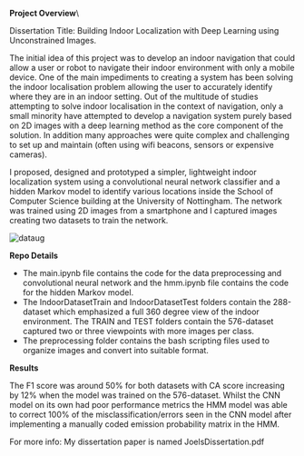 **Project Overview**\

Dissertation Title: Building Indoor Localization with Deep Learning using Unconstrained Images.

The initial idea of this project was to develop an indoor navigation that could allow a user or robot to navigate their indoor environment with only a mobile device. One of the main impediments to creating a system has been solving the indoor localisation problem allowing the user to accurately identify where they are in an indoor setting. Out of the multitude of studies attempting to solve indoor localisation in the context of navigation, only a small minority have attempted to
develop a navigation system purely based on 2D images with a deep learning method as the core component of the solution. In addition many approaches were quite complex and challenging to set up and maintain (often using wifi beacons, sensors or expensive cameras). 

I proposed, designed and prototyped a simpler, lightweight indoor localization system using a convolutional neural network classifier and a hidden Markov model to identify various locations inside the School of Computer Science building at the University of Nottingham. The network was trained using 2D images from a smartphone and I captured images creating two datasets to train the network.

![dataug](https://github.com/jb18529/DissertationDataset/assets/53811151/f53d39a9-7b8b-46b4-8601-f9d9b331f515)

**Repo Details**

- The main.ipynb file contains the code for the data preprocessing and convolutional neural network and the hmm.ipynb file contains the code for the hidden Markov model.
- The IndoorDatasetTrain and IndoorDatasetTest folders contain the 288-dataset which emphasized a full 360 degree view of the indoor environment. The TRAIN and TEST folders contain the 576-dataset captured two or three viewpoints with more images per class.
- The preprocessing folder contains the bash scripting files used to organize images and convert into suitable format.

**Results**

The F1 score was around 50% for both datasets with CA score increasing by 12% when the model was trained on the 576-dataset. Whilst the CNN model on its own had poor performance metrics the HMM model was able to correct 100% of the misclassification/errors seen in the CNN model after implementing a manually coded emission probability matrix in the HMM.

For more info: My dissertation paper is named JoelsDissertation.pdf

